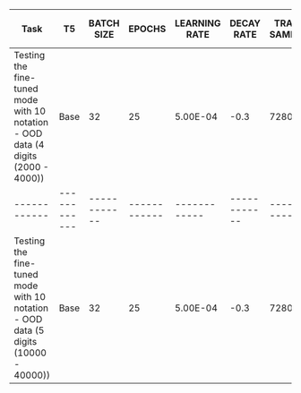 | Task | T5 | BATCH SIZE | EPOCHS | LEARNING RATE | DECAY RATE | TRAIN SAMPLE | TRAINING LOSS | VAL SAMPLE | VAL ACCURACY | TEST SAMPLE | TEST ACCURACY | OOD Sample size | OOD TEST ACC | Time For Training | MODEL SAVED BY	| REMARKS	|	
| ------------ | ------------ | ------------ | ------------ | ------------ | ------------ | ------------ | ------------ | ------------ | ------------ | ------------ | ------------ | ------------ | ------------ | ------------ | ------------ | ------------ |
| Testing the fine-tuned mode with 10 notation - OOD data (4 digits (2000 - 4000)) |	Base |	32 | 25	| 5.00E-04 | -0.3 | 7280 | 0.000012 | 2600 | 99.580793 | 3120 | 99.80867347 | 6000 | 9.70% | around 1.5hr | Saicharan | No Masking, directly fine-tuned T5-Base | 
| ------------ | ------------ | ------------ | ------------ | ------------ | ------------ | ------------ | ------------ | ------------ | ------------ | ------------ | ------------ | ------------ | ------------ | ------------ | ------------ | ------------ | ------------ | ------------ | ------------ | ------------ | ------------ | ------------ | ------------ | ------------ |
| Testing the fine-tuned mode with 10 notation - OOD data (5 digits (10000 - 40000)) |	Base |	32 | 25	| 5.00E-04 | -0.3 | 7280 | 0.000012 | 2600 | 99.580793 | 3120 | 99.80867347 | 6000 | 0.00016667% | around 1.5hr | Saicharan | No Masking, directly fine-tuned T5-Base | 											